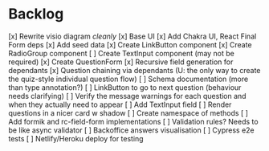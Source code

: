 # Backlog

[x] Rewrite visio diagram _cleanly_
[x] Base UI
[x] Add Chakra UI, React Final Form deps
[x] Add seed data
[x] Create LinkButton component
[x] Create RadioGroup component
[ ] Create TextInput component (may not be required)
[x] Create QuestionForm
[x] Recursive field generation for dependants
[x] Question chaining via dependants (U: the only way to create the quiz-style individual question flow)
[ ] Schema documentation (more than type annotation?)
[ ] LinkButton to go to next question (behaviour needs clarifying)
[ ] Verify the message warnings for each question and when they actually need to appear
[ ] Add TextInput field
[ ] Render questions in a nicer card w shadow
[ ] Create namespace of methods
[ ] Add formik and rc-field-form implementations
[ ] Validation rules? Needs to be like async validator
[ ] Backoffice answers visualisation
[ ] Cypress e2e tests
[ ] Netlify/Heroku deploy for testing
